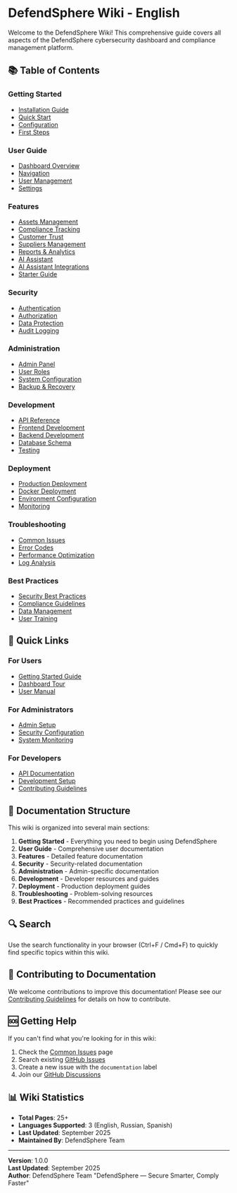 # DefendSphere Wiki - English

Welcome to the DefendSphere Wiki! This comprehensive guide covers all aspects of the DefendSphere cybersecurity dashboard and compliance management platform.

## 📚 Table of Contents

### Getting Started
- [Installation Guide](installation.md)
- [Quick Start](quick-start.md)
- [Configuration](configuration.md)
- [First Steps](first-steps.md)

### User Guide
- [Dashboard Overview](dashboard-overview.md)
- [Navigation](navigation.md)
- [User Management](user-management.md)
- [Settings](settings.md)

### Features
- [Assets Management](assets-management.md)
- [Compliance Tracking](compliance-tracking.md)
- [Customer Trust](customer-trust.md)
- [Suppliers Management](suppliers-management.md)
- [Reports & Analytics](reports-analytics.md)
- [AI Assistant](ai-assistant.md)
- [AI Assistant Integrations](ai-assistant-integration.md)
- [Starter Guide](starter-guide.md)

### Security
- [Authentication](authentication.md)
- [Authorization](authorization.md)
- [Data Protection](data-protection.md)
- [Audit Logging](audit-logging.md)

### Administration
- [Admin Panel](admin-panel.md)
- [User Roles](user-roles.md)
- [System Configuration](system-configuration.md)
- [Backup & Recovery](backup-recovery.md)

### Development
- [API Reference](api-reference.md)
- [Frontend Development](frontend-development.md)
- [Backend Development](backend-development.md)
- [Database Schema](database-schema.md)
- [Testing](testing.md)

### Deployment
- [Production Deployment](production-deployment.md)
- [Docker Deployment](docker-deployment.md)
- [Environment Configuration](environment-configuration.md)
- [Monitoring](monitoring.md)

### Troubleshooting
- [Common Issues](common-issues.md)
- [Error Codes](error-codes.md)
- [Performance Optimization](performance-optimization.md)
- [Log Analysis](log-analysis.md)

### Best Practices
- [Security Best Practices](security-best-practices.md)
- [Compliance Guidelines](compliance-guidelines.md)
- [Data Management](data-management.md)
- [User Training](user-training.md)

## 🚀 Quick Links

### For Users
- [Getting Started Guide](quick-start.md)
- [Dashboard Tour](dashboard-overview.md)
- [User Manual](user-management.md)

### For Administrators
- [Admin Setup](admin-panel.md)
- [Security Configuration](security-best-practices.md)
- [System Monitoring](monitoring.md)

### For Developers
- [API Documentation](api-reference.md)
- [Development Setup](frontend-development.md)
- [Contributing Guidelines](../CONTRIBUTING.md)

## 📖 Documentation Structure

This wiki is organized into several main sections:

1. **Getting Started** - Everything you need to begin using DefendSphere
2. **User Guide** - Comprehensive user documentation
3. **Features** - Detailed feature documentation
4. **Security** - Security-related documentation
5. **Administration** - Admin-specific documentation
6. **Development** - Developer resources and guides
7. **Deployment** - Production deployment guides
8. **Troubleshooting** - Problem-solving resources
9. **Best Practices** - Recommended practices and guidelines

## 🔍 Search

Use the search functionality in your browser (Ctrl+F / Cmd+F) to quickly find specific topics within this wiki.

## 📝 Contributing to Documentation

We welcome contributions to improve this documentation! Please see our [Contributing Guidelines](../CONTRIBUTING.md) for details on how to contribute.

## 🆘 Getting Help

If you can't find what you're looking for in this wiki:

1. Check the [Common Issues](common-issues.md) page
2. Search existing [GitHub Issues](https://github.com/leodef13/DefendSphere/issues)
3. Create a new issue with the `documentation` label
4. Join our [GitHub Discussions](https://github.com/leodef13/DefendSphere/discussions)

## 📊 Wiki Statistics

- **Total Pages**: 25+
- **Languages Supported**: 3 (English, Russian, Spanish)
- **Last Updated**: September 2025
- **Maintained By**: DefendSphere Team

---

**Version**: 1.0.0  
**Last Updated**: September 2025  
**Author**: DefendSphere Team "DefendSphere — Secure Smarter, Comply Faster"